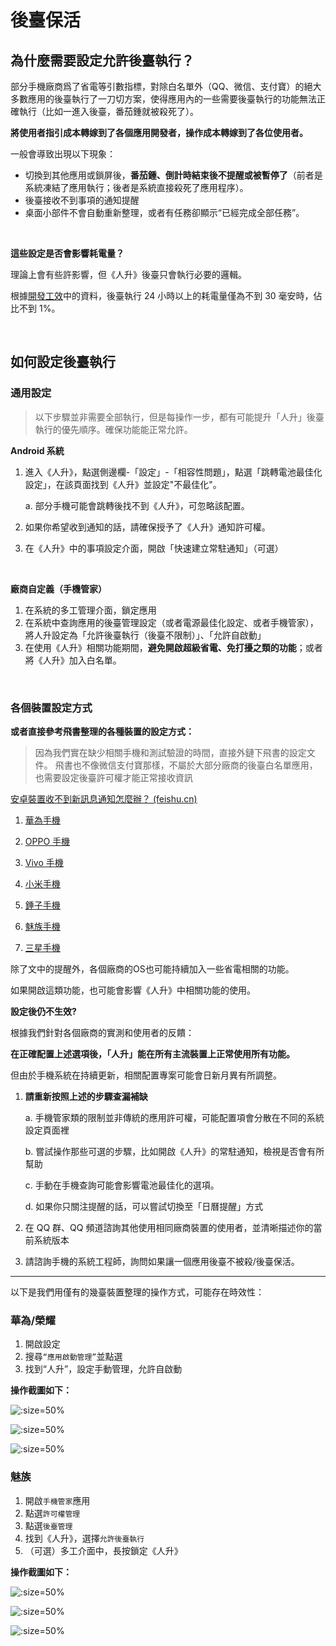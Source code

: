 # 後臺保活

## 為什麼需要設定允許後臺執行？

部分手機廠商爲了省電等引數指標，對除白名單外（QQ、微信、支付寶）的絕大多數應用的後臺執行了一刀切方案，使得應用內的一些需要後臺執行的功能無法正確執行（比如一進入後臺，番茄鍾就被殺死了）。

**將使用者指引成本轉嫁到了各個應用開發者，操作成本轉嫁到了各位使用者。**

一般會導致出現以下現象：

- 切換到其他應用或鎖屏後，**番茄鍾、倒計時結束後不提醒或被暫停了**（前者是系統凍結了應用執行；後者是系統直接殺死了應用程序）。
- 後臺接收不到事項的通知提醒
- 桌面小部件不會自動重新整理，或者有任務卻顯示“已經完成全部任務”。

<br/>

**這些設定是否會影響耗電量？**

理論上會有些許影響，但《人升》後臺只會執行必要的邏輯。

根據[開發工效](introduction/ergonomics.md)中的資料，後臺執行 24 小時以上的耗電量僅為不到 30 毫安時，佔比不到 1%。

<br/>

## 如何設定後臺執行

### 通用設定

> 以下步驟並非需要全部執行，但是每操作一步，都有可能提升「人升」後臺執行的優先順序。確保功能能正常允許。

**Android 系統**

1. 進入《人升》，點選側邊欄-「設定」-「相容性問題」，點選「跳轉電池最佳化設定」，在該頁面找到《人升》並設定"不最佳化"。

   a. 部分手機可能會跳轉後找不到《人升》，可忽略該配置。

2. 如果你希望收到通知的話，請確保授予了《人升》通知許可權。

3. 在《人升》中的事項設定介面，開啟「快速建立常駐通知」（可選）

<br/>

**廠商自定義（手機管家）**

1. 在系統的多工管理介面，鎖定應用
2. 在系統中查詢應用的後臺管理設定（或者電源最佳化設定、或者手機管家），將人升設定為「允許後臺執行（後臺不限制）」、「允許自啟動」
4. 在使用《人升》相關功能期間，**避免開啟超級省電、免打擾之類的功能**；或者將《人升》加入白名單。

<br/>

### 各個裝置設定方式

**或者直接參考飛書整理的各種裝置的設定方式：**

> 因為我們實在缺少相關手機和測試驗證的時間，直接外鏈下飛書的設定文件。
> 飛書也不像微信支付寶那樣，不屬於大部分廠商的後臺白名單應用，也需要設定後臺許可權才能正常接收資訊

[安卓裝置收不到新訊息通知怎麼辦？ (feishu.cn)](https://www.feishu.cn/hc/zh-CN/articles/360025451293)

1. [華為手機](https://www.feishu.cn/hc/zh-CN/articles/360025451293#lineguid-RNpJyL)

2. [OPPO 手機](https://www.feishu.cn/hc/zh-CN/articles/360025451293#lineguid-rqfhmK)

3. [Vivo 手機](https://www.feishu.cn/hc/zh-CN/articles/360025451293#lineguid-xi6S8F)

4. [小米手機](https://www.feishu.cn/hc/zh-CN/articles/360025451293#lineguid-uoxEk6)

5. [錘子手機](https://www.feishu.cn/hc/zh-CN/articles/360025451293#lineguid-ylGl04)

6. [魅族手機](https://www.feishu.cn/hc/zh-CN/articles/360025451293#lineguid-5zC9BG)

7. [三星手機](https://www.feishu.cn/hc/zh-CN/articles/360025451293#lineguid-e1tk3a)

除了文中的提醒外，各個廠商的OS也可能持續加入一些省電相關的功能。

如果開啟這類功能，也可能會影響《人升》中相關功能的使用。



**設定後仍不生效?**

根據我們針對各個廠商的實測和使用者的反饋：

**在正確配置上述選項後，「人升」能在所有主流裝置上正常使用所有功能。**

但由於手機系統在持續更新，相關配置專案可能會日新月異有所調整。

1. **請重新按照上述的步驟查漏補缺**

   a. 手機管家類的限制並非傳統的應用許可權，可能配置項會分散在不同的系統設定頁面裡

   b. 嘗試操作那些可選的步驟，比如開啟《人升》的常駐通知，檢視是否會有所幫助

   c. 手動在手機查詢可能會影響電池最佳化的選項。

   d. 如果你只關注提醒的話，可以嘗試切換至「日曆提醒」方式

2. 在 QQ 群、QQ 頻道諮詢其他使用相同廠商裝置的使用者，並清晰描述你的當前系統版本

3. 請諮詢手機的系統工程師，詢問如果讓一個應用後臺不被殺/後臺保活。

---



以下是我們用僅有的幾臺裝置整理的操作方式，可能存在時效性：

### 華為/榮耀

1. 開啟設定
2. 搜尋`“應用啟動管理”`並點選
4. 找到“人升”，設定手動管理，允許自啟動



**操作截圖如下：**

![](_media/background_running/emui_01.jpg ':size=50%')

![](_media/background_running/emui_02.jpg ':size=50%')

![](_media/background_running/emui_03.jpg ':size=50%')


### 魅族

1. 開啟`手機管家`應用
2. 點選`許可權管理`
3. 點選`後臺管理`
4. 找到《人升》，選擇`允許後臺執行`
5. （可選）多工介面中，長按鎖定《人升》



**操作截圖如下：**


![](_media/background_running/flyme_01.jpg ':size=50%')

![](_media/background_running/flyme_02.jpg ':size=50%')

![](_media/background_running/flyme_03.jpg ':size=50%')

